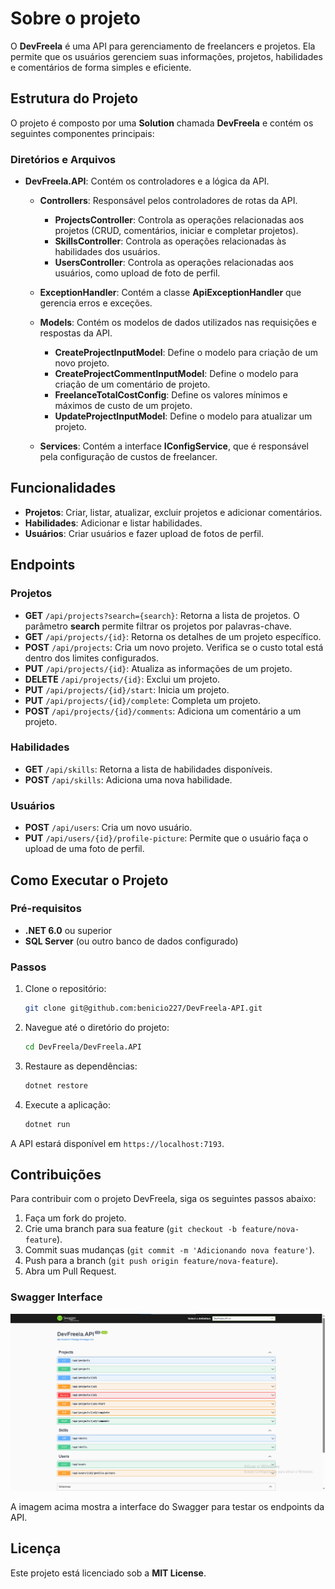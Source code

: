 # Sobre o projeto

O **DevFreela** é uma API para gerenciamento de freelancers e projetos. Ela permite que os usuários gerenciem suas informações, projetos, habilidades e comentários de forma simples e eficiente.

## Estrutura do Projeto

O projeto é composto por uma **Solution** chamada **DevFreela** e contém os seguintes componentes principais:

### Diretórios e Arquivos

- **DevFreela.API**: Contém os controladores e a lógica da API.
  
  - **Controllers**: Responsável pelos controladores de rotas da API.
    - **ProjectsController**: Controla as operações relacionadas aos projetos (CRUD, comentários, iniciar e completar projetos).
    - **SkillsController**: Controla as operações relacionadas às habilidades dos usuários.
    - **UsersController**: Controla as operações relacionadas aos usuários, como upload de foto de perfil.
  
  - **ExceptionHandler**: Contém a classe **ApiExceptionHandler** que gerencia erros e exceções.
    
  - **Models**: Contém os modelos de dados utilizados nas requisições e respostas da API.
    - **CreateProjectInputModel**: Define o modelo para criação de um novo projeto.
    - **CreateProjectCommentInputModel**: Define o modelo para criação de um comentário de projeto.
    - **FreelanceTotalCostConfig**: Define os valores mínimos e máximos de custo de um projeto.
    - **UpdateProjectInputModel**: Define o modelo para atualizar um projeto.
      
  - **Services**: Contém a interface **IConfigService**, que é responsável pela configuração de custos de freelancer.

## Funcionalidades

- **Projetos**: Criar, listar, atualizar, excluir projetos e adicionar comentários.
- **Habilidades**: Adicionar e listar habilidades.
- **Usuários**: Criar usuários e fazer upload de fotos de perfil.

## Endpoints

### Projetos

- **GET** `/api/projects?search={search}`: Retorna a lista de projetos. O parâmetro **search** permite filtrar os projetos por palavras-chave.
- **GET** `/api/projects/{id}`: Retorna os detalhes de um projeto específico.
- **POST** `/api/projects`: Cria um novo projeto. Verifica se o custo total está dentro dos limites configurados.
- **PUT** `/api/projects/{id}`: Atualiza as informações de um projeto.
- **DELETE** `/api/projects/{id}`: Exclui um projeto.
- **PUT** `/api/projects/{id}/start`: Inicia um projeto.
- **PUT** `/api/projects/{id}/complete`: Completa um projeto.
- **POST** `/api/projects/{id}/comments`: Adiciona um comentário a um projeto.

### Habilidades

- **GET** `/api/skills`: Retorna a lista de habilidades disponíveis.
- **POST** `/api/skills`: Adiciona uma nova habilidade.

### Usuários

- **POST** `/api/users`: Cria um novo usuário.
- **PUT** `/api/users/{id}/profile-picture`: Permite que o usuário faça o upload de uma foto de perfil.

## Como Executar o Projeto

### Pré-requisitos

- **.NET 6.0** ou superior
- **SQL Server** (ou outro banco de dados configurado)

### Passos

1. Clone o repositório:
    ```bash
    git clone git@github.com:benicio227/DevFreela-API.git
    ```

2. Navegue até o diretório do projeto:
    ```bash
    cd DevFreela/DevFreela.API
    ```

3. Restaure as dependências:
    ```bash
    dotnet restore
    ```

4. Execute a aplicação:
    ```bash
    dotnet run
    ```

A API estará disponível em `https://localhost:7193`.

## Contribuições

Para contribuir com o projeto DevFreela, siga os seguintes passos abaixo:

1. Faça um fork do projeto.
2. Crie uma branch para sua feature (`git checkout -b feature/nova-feature`).
3. Commit suas mudanças (`git commit -m 'Adicionando nova feature'`).
4. Push para a branch (`git push origin feature/nova-feature`).
5. Abra um Pull Request.

### Swagger Interface

![Swagger Screenshot](https://github.com/benicio227/DevFreela-API/blob/master/Imagem-DevFreela.png?raw=true)

A imagem acima mostra a interface do Swagger para testar os endpoints da API.

## Licença

Este projeto está licenciado sob a **MIT License**.
